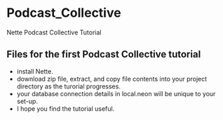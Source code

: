 # Podcast_Collective
Nette Podcast Collective Tutorial

## Files for the first Podcast Collective tutorial

- install Nette.
- download zip file, extract, and copy file contents into your project directory as the turorial progresses.
- your database connection details in local.neon will be unique to your set-up.
- I hope you find the tutorial useful.
